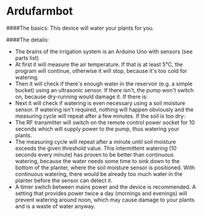 # Ardufarmbot

####The basics:
This device will water your plants for you. 

####The details:
- The brains of the irrigation system is an Arduino Uno with sensors (see parts list)
- At first it will measure the air temperature. If that is at least 5°C, the program will continue, otherwise it will stop, because it's too cold for watering.
- Then it will check if there's enough water in the reservoir (e.g. a simple bucket) using an ultrasonic sensor. If there isn't, the pump won't switch on, because dry-running would damage it. If there is:
- Next it will check if watering is even necessary using a soil moisture sensor. If watering isn't required, nothing will happen obviously and the measuring cycle will repeat after a few minutes. If the soil is too dry:
- The RF transmitter will switch on the remote control power socket for 10 seconds which will supply power to the pump, thus watering your plants.
- The measuring cycle will repeat after a minute until soil moisture exceeds the given threshold value. This intermittent watering (10 seconds every minute) has proven to be better than continuous watering, because the water needs some time to sink down to the bottom of the planter, where the soil moisture sensor is positioned. With continuous watering, there would be already too much water in the planter before the sensor can detect it.
- A timer switch between mains power and the device is recommended. A setting that provides power twice a day (mornings and evenings) will prevent watering around noon, which may cause damage to your plants and is a waste of water anyway.
